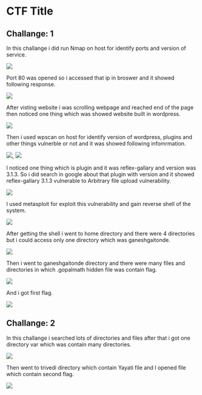 # CTF Title

## Challange: 1

In this challange i did run Nmap on host for identify ports and version of service.

![](https://github.com/pritessh/NS-CTF-1/blob/master/images/1.png)

Port 80 was opened so i accessed that ip in broswer and it showed following response.

![](https://github.com/pritessh/NS-CTF-1/blob/master/images/2.png)

After visting website i was scrolling webpage and reached end of the page then noticed one thing which was showed website built in wordpress.

![](https://github.com/pritessh/NS-CTF-1/blob/master/images/3.png)

Then i used wpscan on host for identify version of wordpress, plugins and other things vulnerble or not and it was showed following infomrmation.

![](https://github.com/pritessh/NS-CTF-1/blob/master/images/4.png), ![](https://github.com/pritessh/NS-CTF-1/blob/master/images/5.png)

I noticed one thing which is plugin and it was reflex-gallary and version was 3.1.3. So i did search in google about that plugin with version and it showed reflex-gallary 3.1.3 vulnerable to Arbitrary file upload vulnerability.

![](https://github.com/pritessh/NS-CTF-1/blob/master/images/6.png)

I used metasploit for exploit this vulnerability and gain reverse shell of the system. 

![](https://github.com/pritessh/NS-CTF-1/blob/master/images/7.png)

After getting the shell i went to home directory and there were 4 directories but i could access only one directory which was ganeshgaitonde.

![](https://github.com/pritessh/NS-CTF-1/blob/master/images/8.png)

Then i went to ganeshgaitonde directory and there were many files and directories in which .gopalmath hidden file was contain flag.

![](https://github.com/pritessh/NS-CTF-1/blob/master/images/9.png)

And i got first flag.

![](https://github.com/pritessh/NS-CTF-1/blob/master/images/10.png)


## Challange: 2

In this challange i searched lots of directories and files after that i got one directory var which was contain many directories.

![](https://github.com/pritessh/NS-CTF-1/blob/master/images/11.png)

Then went to trivedi directory which contain Yayati file and I opened file which contain second flag.

![](https://github.com/pritessh/NS-CTF-1/blob/master/images/12.png)
